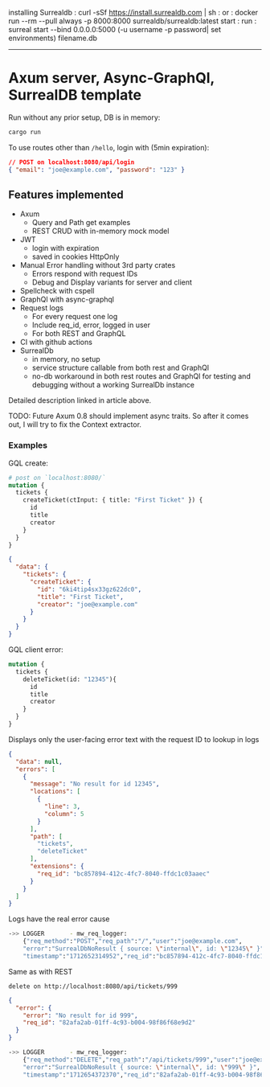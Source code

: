 installing Surrealdb
: curl -sSf https://install.surrealdb.com | sh
: or
: docker run --rm --pull always -p 8000:8000 surrealdb/surrealdb:latest start
: run : surreal start --bind 0.0.0.0:5000 (-u username -p password| set environments) filename.db


---

# Axum server, Async-GraphQl, SurrealDB template

Run without any prior setup, DB is in memory:

```sh
cargo run
```

To use routes other than `/hello`, login with (5min expiration):

```json
// POST on localhost:8080/api/login
{ "email": "joe@example.com", "password": "123" }
```

## Features implemented

- Axum
  - Query and Path get examples
  - REST CRUD with in-memory mock model
- JWT
  - login with expiration
  - saved in cookies HttpOnly
- Manual Error handling without 3rd party crates
  - Errors respond with request IDs
  - Debug and Display variants for server and client
- Spellcheck with cspell
- GraphQl with async-graphql
- Request logs
  - For every request one log
  - Include req_id, error, logged in user
  - For both REST and GraphQL
- CI with github actions
- SurrealDb
  - in memory, no setup
  - service structure callable from both rest and GraphQl
  - no-db workaround in both rest routes and GraphQl for testing and debugging
    without a working SurrealDb instance

Detailed description linked in article above.

TODO: Future Axum 0.8 should implement async traits. So after it comes out, I
will try to fix the Context extractor.

### Examples

GQL create:

```graphql
# post on `localhost:8080/`
mutation {
  tickets {
    createTicket(ctInput: { title: "First Ticket" }) {
      id
      title
      creator
    }
  }
}
```

```json
{
  "data": {
    "tickets": {
      "createTicket": {
        "id": "6ki4tip4sx33gz622dc0",
        "title": "First Ticket",
        "creator": "joe@example.com"
      }
    }
  }
}
```

GQL client error:

```graphql
mutation {
  tickets {
    deleteTicket(id: "12345"){
      id
      title
      creator
    }
  }
}
```

Displays only the user-facing error text with the request ID to lookup in logs

```json
{
  "data": null,
  "errors": [
    {
      "message": "No result for id 12345",
      "locations": [
        {
          "line": 3,
          "column": 5
        }
      ],
      "path": [
        "tickets",
        "deleteTicket"
      ],
      "extensions": {
        "req_id": "bc857894-412c-4fc7-8040-ffdc1c03aaec"
      }
    }
  ]
}
```

Logs have the real error cause

```bash
->> LOGGER       - mw_req_logger:
    {"req_method":"POST","req_path":"/","user":"joe@example.com",
    "error":"SurrealDbNoResult { source: \"internal\", id: \"12345\" }",
    "timestamp":"1712652314952","req_id":"bc857894-412c-4fc7-8040-ffdc1c03aaec"}
```

Same as with REST

`delete on http://localhost:8080/api/tickets/999`

```json
{
  "error": {
    "error": "No result for id 999",
    "req_id": "82afa2ab-01ff-4c93-b004-98f86f68e9d2"
  }
}
```

```bash
->> LOGGER       - mw_req_logger:
    {"req_method":"DELETE","req_path":"/api/tickets/999","user":"joe@example.com",
    "error":"SurrealDbNoResult { source: \"internal\", id: \"999\" }",
    "timestamp":"1712654372370","req_id":"82afa2ab-01ff-4c93-b004-98f86f68e9d2"}
```
